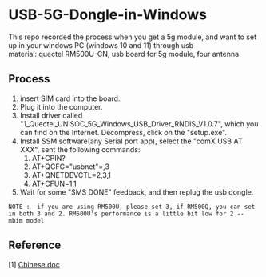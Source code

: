 # USB-5G-Dongle-in-Windows 
This repo recorded the process when you get a 5g module, and want to set up in your windows PC (windows 10 and 11) through usb\
 material: quectel RM500U-CN, usb board for 5g module, four antenna 

## Process

 1. insert SIM card into the board.
 2. Plug it into the computer.
 3. Install driver called "1_Quectel_UNISOC_5G_Windows_USB_Driver_RNDIS_V1.0.7", which you can find on the Internet. Decompress, click on the "setup.exe".
 4. Install SSM software(any Serial port app), select the "comX USB AT XXX", sent the following commands:
    1. AT+CPIN?
    2. AT+QCFG="usbnet"=,3 
    3. AT+QNETDEVCTL=2,3,1
    4. AT+CFUN=1,1
  5. Wait for some "SMS DONE" feedback, and then replug the usb dongle. 

  `NOTE :  if you are using RM500U, please set 3, if RM500Q, you can set in both 3 and 2. RM500U's performance is a little bit low for 2 -- mbim model`
## Reference
[1] [Chinese doc](https://www.waveshare.net/wiki/RM500U-CN_5G_HAT#Windows_.E7.B3.BB.E7.BB.9FRNDIS_.E6.8B.A8.E5.8F.B7.E4.B8.8A.E7.BD.91)
